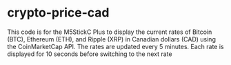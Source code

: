 # crypto-price-cad
This code is for the M5StickC Plus to display the current rates of Bitcoin (BTC),  Ethereum (ETH), and Ripple (XRP) in Canadian dollars (CAD) using the CoinMarketCap API. The rates are updated every 5 minutes. Each rate is displayed for 10 seconds before switching to the next rate
